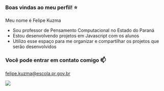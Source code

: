 ### Boas vindas ao meu perfil! ⭐

Meu nome é Felipe Kuzma

- Sou professor de Pensamento Computacional no Estado do Paraná
- Estou desenvolvendo projetos em Javascript com os alunos
- Utilizo esse espaço para me organizar e compartilhar os projetos que serão desenvolvidos

### Você pode entrar em contato comigo 📫

felipe.kuzma@escola.pr.gov.br


![](https://media.tenor.com/aSvNzSQUVwAAAAAM/luffy-gear-5.gif)
